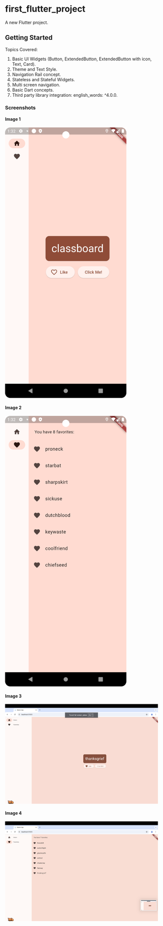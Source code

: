 # first_flutter_project

A new Flutter project.

## Getting Started

Topics Covered:
1. Basic UI Widgets (Button, ExtendedButton, ExtendedButton with icon, Text, Card).
2. Theme and Text Style.
3. Navigation Rail concept.
4. Stateless and Stateful Widgets.
5. Multi screen navigation.
6. Basic Dart concepts.
7. Third party library integration: english_words: ^4.0.0.


### Screenshots

#### Image 1
<img src="assets/images/img.png" alt="Image 1" width="400" />

#### Image 2
<img src="assets/images/img_1.png" alt="Image 2" width="400"/>

#### Image 3
<img src="assets/images/desktop1.png" alt="Image 3" />

#### Image 4
<img src="assets/images/desktop2.png" alt="Image 4"/>
